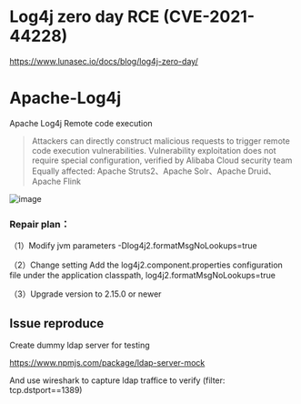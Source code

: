 # Log4j zero day RCE (CVE-2021-44228)
https://www.lunasec.io/docs/blog/log4j-zero-day/

# Apache-Log4j
Apache Log4j Remote code execution

> Attackers can directly construct malicious requests to trigger remote code execution vulnerabilities. Vulnerability exploitation does not require special configuration, verified by Alibaba Cloud security team
> Equally affected: Apache Struts2、Apache Solr、Apache Druid、Apache Flink

![image](https://user-images.githubusercontent.com/45926593/145425339-47c71230-87d2-4519-8919-9c3520850f83.png)


### Repair plan：

（1）Modify jvm parameters
-Dlog4j2.formatMsgNoLookups=true

（2）Change setting
Add the log4j2.component.properties configuration file under the application classpath, log4j2.formatMsgNoLookups=true

（3）Upgrade version to 2.15.0 or newer

## Issue reproduce

Create dummy ldap server for testing

https://www.npmjs.com/package/ldap-server-mock

And use wireshark to capture ldap traffice to verify (filter: tcp.dstport==1389)
